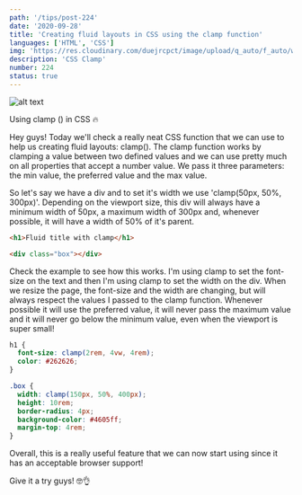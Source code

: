 ```yaml
---
path: '/tips/post-224'
date: '2020-09-28'
title: 'Creating fluid layouts in CSS using the clamp function'
languages: ['HTML', 'CSS']
img: 'https://res.cloudinary.com/duejrcpct/image/upload/q_auto/f_auto/w_1000/v1601301803/tips/224-1_noqnmz.png'
description: 'CSS Clamp'
number: 224
status: true
---
```


![alt text](https://res.cloudinary.com/duejrcpct/image/upload/q_auto/v1601302062/tips/224-2_ubc4xy.gif 'CSS clamp')

Using clamp () in CSS 🔥

Hey guys! Today we'll check a really neat CSS function that we can use to help us creating fluid layouts: clamp().
The clamp function works by clamping a value between two defined values and we can use pretty much on all properties that accept a number value. We pass it three parameters: the min value, the preferred value and the max value.

So let's say we have a div and to set it's width we use 'clamp(50px, 50%, 300px)'. Depending on the viewport size, this div will always have a minimum width of 50px, a maximum width of 300px and, whenever possible, it will have a width of 50% of it's parent.

```html
<h1>Fluid title with clamp</h1>

<div class="box"></div>
```

Check the example to see how this works. I'm using clamp to set the font-size on the text and then I'm using clamp to set the width on the div. When we resize the page, the font-size and the width are changing, but will always respect the values I passed to the clamp function. Whenever possible it will use the preferred value, it will never pass the maximum value and it will never go below the minimum value, even when the viewport is super small!

```css
h1 {
  font-size: clamp(2rem, 4vw, 4rem);
  color: #262626;
}

.box {
  width: clamp(150px, 50%, 400px);
  height: 10rem;
  border-radius: 4px;
  background-color: #4605ff;
  margin-top: 4rem;
}
```

Overall, this is a really useful feature that we can now start using since it has an acceptable browser support!

Give it a try guys! 🤓👌

